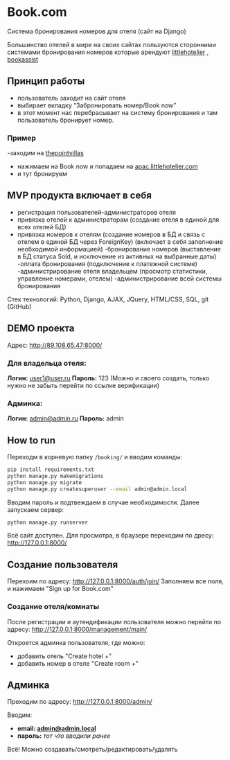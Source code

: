 # Book.com

Система бронирования номеров для отеля (сайт на Django)

Большинство отелей в мире на своих сайтах пользуются сторонними системами бронирования номеров которые арендуют [littlehotelier](https://www.littlehotelier.com/pricing/) , [bookassist](https://bookassist.org)

## Принцип работы
- пользователь заходит на сайт отеля
- выбирает вкладку “Забронировать номер/Book now”
- в этот момент нас перебрасывает на систему бронирования и там пользователь бронирует номер.

### Пример
-заходим на [thepointvillas](http://thepointvillas.co.nz/)
- нажимаем на Book now и попадаем на [apac.littlehotelier.com](https://apac.littlehotelier.com/properties/pointvillas/)
- и тут бронируем

## MVP продукта включает в себя
- регистрация пользователей-администраторов отеля
- привязка отелей к администраторам (создание отеля в единой для всех отелей БД)
- привязка номеров к отелям (создание номеров в БД и связь с отелем в единой БД через ForeignKey)
(включает в себя заполнение необходимой информацией)
-бронирование номеров (выставление в БД статуса Sold, и исключение из активных на выбранные даты)
-оплата бронирования (подключение к платежной системе)
-администрирование отеля владельцем (просмотр статистики, управление номерами, отелем)
-администрирование всей системы бронирования

Стек технологий: Python, Django, AJAX, JQuery, HTML/CSS, SQL, git (GitHub)


## DEMO проекта

Адрес: http://89.108.65.47:8000/

### Для владельца отеля:
**Логин:** user1@user.ru
**Пароль:** 123
(Можно и своего создать, только нужно не забыть перейти по ссылке верификации)

### Админка: 
**Логин:** admin@admin.ru
**Пароль:** admin


## How to run

Переходм в корневую папку ```/booking/``` и вводим команды:

```bash
pip install requirements.txt
python manage.py makemigrations
python manage.py migrate
python manage.py createsuperuser --email admin@admin.local

```
Вводим пароль и подтвеждаем в случае необходимости.
Далее запускаем сервер:

```bash
python manage.py runserver

```

Всё сайт доступен. Для просмотра, в браузере переходим по дресу: http://127.0.0.1:8000/

## Создание пользователя

Перехоим по адресу: 
http://127.0.0.1:8000/auth/join/
Заполняем все поля, и нажимаем "Sign up for Book.com"

### Создание отеля/комнаты

После регистрации и аутендификации пользователя можно перейти по адресу:
http://127.0.0.1:8000/management/main/

Откроется админка пользователя, где можно:
- добавить отель "Create hotel +"
- добавить номер в отеле "Create room +"

## Админка

Преходим по адресу: 
http://127.0.0.1:8000/admin/

Вводим:
- **email: admin@admin.local**
- **пароль:** *тот что вводили ранее*

Всё! Можно создавать/смотреть/редактировать/удалять


